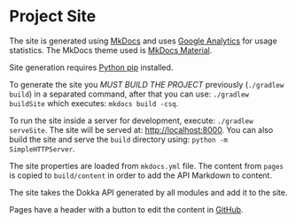 
# Project Site
The site is generated using [MkDocs] and uses [Google Analytics] for usage statistics. The MkDocs
theme used is [MkDocs Material].

Site generation requires [Python pip](https://pypi.org/project/pip) installed.

To generate the site you *MUST BUILD THE PROJECT* previously (`./gradlew build`) in a separated
command, after that you can use: `./gradlew buildSite` which executes: `mkdocs build -csq`.

To run the site inside a server for development, execute: `./gradlew serveSite`. The site will be
served at: [http://localhost:8000](http://localhost:8000). You can also build the site and serve the
`build` directory using: `python -m SimpleHTTPServer`.

The site properties are loaded from `mkdocs.yml` file. The content from `pages` is copied to
`build/content` in order to add the API Markdown to content.

The site takes the Dokka API generated by all modules and add it to the site.

Pages have a header with a button to edit the content in [GitHub].

[MkDocs]: https://www.mkdocs.org
[Google Analytics]: https://analytics.google.com
[MkDocs Material]: https://squidfunk.github.io/mkdocs-material
[GitHub]: https://github.com
